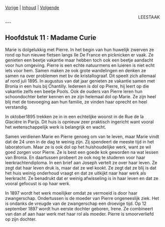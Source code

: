 [Vorige](hfst10_pierre_curie.md) | [Inhoud](inhoudsopgave.md) | [Volgende](hfst12_radium.md)

<div style="text-align: right">LEESTAAK</div>
---

## Hoofdstuk 11 : Madame Curie

Marie is dolgelukkig met Pierre. In het begin van hun huwelijk zwerven ze rond op hun nieuwe fietsen langs Ile De France en picknicken er vaak. Ze genieten een beetje vakantie maar hebben toch ook een beetje aandacht voor hun omgeving. Pierre is een echte natuurmens en luieren is niet echt iets voor hem. Samen maken ze ook grote wandelingen en denken ze samen na over problemen met bv de kristallograaf. Dit speelt zich allemaal af rond juli 1895. In augustus van dat jaar genieten ze vakantie samen met Bronia in een huis bij Chantilly. Iedereen is dol op Pierre, hij leert op die vakantie zelfs een beetje Pools. Ook de ouders van Pierre leren hun schoondochter beter kennen en ze zijn helemaal dol op Marie. Ze zijn heel blij met de toevoeging aan hun familie, ze vinden haar oprecht en heel verstandig.

In oktober1895 trekken ze in in een echtelijke woonst in de Rue de la Glaciére in Parijs. Dit huis is opnieuw zeer praktisch ingericht want vooral het wetenschappelijk werk is belangrijk en wacht.

Samen verdienen Marie en Pierre genoeg om van te leven, maar Marie vindt dat de 24 uren in de dag te weinig zijn. Zij spendeert de meeste tijd in het laboratorium. Maar ze is ook dol op het huishoudelijke werk, want ze wil goed zorgen voor Pierre. Ze is best een goede kok geworden na wat lessen van Bronia. En daartussen probeert ze ook nog te studeren voor haar leerkrachtendiploma. In een brief aan Joseph vertelt ze over haar leven. Ze zegt dat haar leven druk is, maar dat ze wel kookt. Ze zegt dat ze blij is dat het huis weinig onderhoud vraagt en dat ze uitkijkt naar haar werk als leerkracht. Ze benadrukt dat er weinig afwisseling is in haar leven en dat ze vooral gefocust is op haar werk.

In 1897 wordt het werk moeilijker omdat ze vermoeid is door haar zwangerschap. Ondertussen is de moeder van Pierre ongeneeslijk ziek. Het is ondanks de vreugde van de zwangerschap een droevige tijd.
Op 12 september 1897 wordt hun eerste dochter geboren, Irene. Ze combineert van dan af aan haar werk met haar rol als moeder. Pierre is smoorverliefd op zijn dochter.
